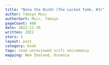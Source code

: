 ```yaml
---
title: "Nona the Ninth (The Locked Tomb, #3)"
author: Tamsyn Muir
authorSort: Muir, Tamsyn
pageCount: 480
date: 2022-11-20
written: 2022
stars: 5
layout: post
category: book
tags: read unreviewed scifi necromancy
mapping: New Zealand, Oceania
---
```

